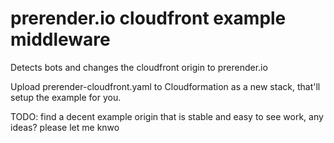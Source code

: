 prerender.io cloudfront example middleware
==

Detects bots and changes the cloudfront origin to prerender.io

Upload prerender-cloudfront.yaml to Cloudformation as a new stack, that'll setup the example for you.

TODO: find a decent example origin that is stable and easy to see work, any ideas? please let me knwo
